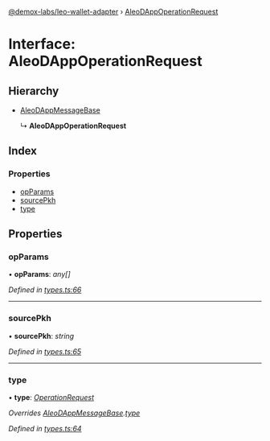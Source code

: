 [@demox-labs/leo-wallet-adapter](../README.md) › [AleoDAppOperationRequest](aleodappoperationrequest.md)

# Interface: AleoDAppOperationRequest

## Hierarchy

* [AleoDAppMessageBase](aleodappmessagebase.md)

  ↳ **AleoDAppOperationRequest**

## Index

### Properties

* [opParams](aleodappoperationrequest.md#opparams)
* [sourcePkh](aleodappoperationrequest.md#sourcepkh)
* [type](aleodappoperationrequest.md#type)

## Properties

###  opParams

• **opParams**: *any[]*

*Defined in [types.ts:66](https://github.com/madfish-solutions/aleowallet-dapp/blob/0871fa5/src/types.ts#L66)*

___

###  sourcePkh

• **sourcePkh**: *string*

*Defined in [types.ts:65](https://github.com/madfish-solutions/aleowallet-dapp/blob/0871fa5/src/types.ts#L65)*

___

###  type

• **type**: *[OperationRequest](../enums/aleodappmessagetype.md#operationrequest)*

*Overrides [AleoDAppMessageBase](aleodappmessagebase.md).[type](aleodappmessagebase.md#type)*

*Defined in [types.ts:64](https://github.com/madfish-solutions/aleowallet-dapp/blob/0871fa5/src/types.ts#L64)*
